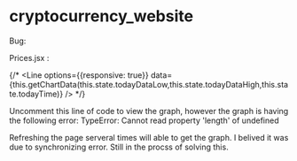 # cryptocurrency_website


Bug: 

Prices.jsx :

{/* <Line options={{responsive: true}} data={this.getChartData(this.state.todayDataLow,this.state.todayDataHigh,this.state.todayTime)} /> */}

Uncomment this line of code to view the graph, however the graph is having the following error:
TypeError: Cannot read property 'length' of undefined

Refreshing the page serveral times will able to get the graph. I belived it was due to synchronizing error. Still in the procss of solving this.







